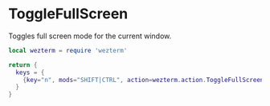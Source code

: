 # ToggleFullScreen

Toggles full screen mode for the current window.

```lua
local wezterm = require 'wezterm'

return {
  keys = {
    {key="n", mods="SHIFT|CTRL", action=wezterm.action.ToggleFullScreen},
  }
}
```


